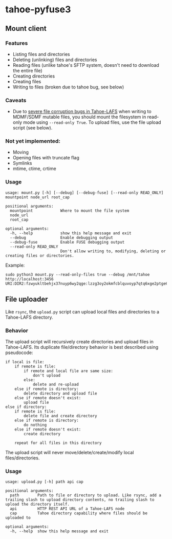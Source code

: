 # tahoe-pyfuse3

## Mount client

### Features
- Listing files and directories
- Deleting (unlinking) files and directories
- Reading files (unlike tahoe's SFTP system, doesn't need to download the entire file)
- Creating directories
- Creating files
- Writing to files (broken due to tahoe bug, see below)

### Caveats
- Due to [severe file corruption bugs in Tahoe-LAFS](https://tahoe-lafs.org/trac/tahoe-lafs/ticket/3818) when writing to MDMF/SDMF mutable files, you should mount the filesystem in read-only mode using `--read-only True`. To upload files, use the file upload script (see below).

### Not yet implemented:
- Moving
- Opening files with truncate flag
- Symlinks
- mtime, ctime, crtime

### Usage
```
usage: mount.py [-h] [--debug] [--debug-fuse] [--read-only READ_ONLY] mountpoint node_url root_cap

positional arguments:
  mountpoint            Where to mount the file system
  node_url
  root_cap

optional arguments:
  -h, --help            show this help message and exit
  --debug               Enable debugging output
  --debug-fuse          Enable FUSE debugging output
  --read-only READ_ONLY
                        Don't allow writing to, modifying, deleting or creating files or directories.
```
Example:
```
sudo python3 mount.py --read-only-files true --debug /mnt/tahoe http://localhost:3456 URI:DIR2:fzwyukltbehjx37nuyp6wy2qge:lzzg3oy2okmfcblquvoyp7qtq6xge2ptge6srogn56hbn7ckhgra
```

## File uploader
Like `rsync`, the `upload.py` script can upload local files and directories to a Tahoe-LAFS directory.


### Behavior
The upload script will recursively create directories and upload files in Tahoe-LAFS. Its duplicate file/directory behavior is best described using pseudocode:

```
if local is file:
    if remote is file:
        if remote and local file are same size:
            don't upload
        else:
            delete and re-upload
    else if remote is directory:
        delete directory and upload file
    else if remote doesn't exist:
        upload file
else if directory:
    if remote is file:
        delete file and create directory
    else if remote is directory:
        do nothing
    else if remote doesn't exist:
        create directory

    repeat for all files in this directory
```
The upload script will never move/delete/create/modify local files/directories.

### Usage
```
usage: upload.py [-h] path api cap

positional arguments:
  path        Path to file or directory to upload. Like rsync, add a trailing slash to upload directory contents, no trailing slash to upload the directory itself.
  api         HTTP REST API URL of a Tahoe-LAFS node
  cap         Tahoe directory capability where files should be uploaded to

optional arguments:
  -h, --help  show this help message and exit
```
